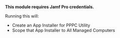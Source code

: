 **This module requires Jamf Pro credentials.**

Running this will:

- Create an App Installer for PPPC Utility 
- Scope that App Installer to All Managed Computers